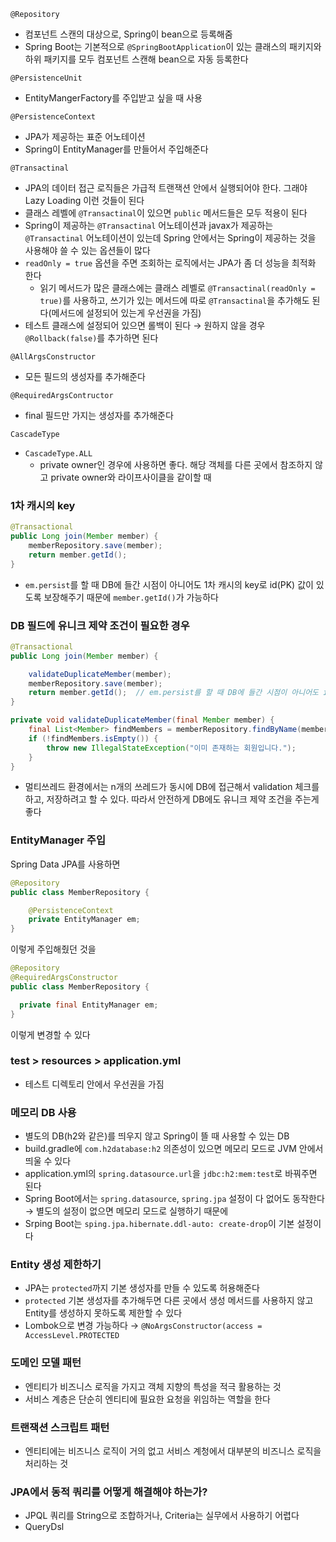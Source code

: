 
`@Repository`
- 컴포넌트 스캔의 대상으로, Spring이 bean으로 등록해줌
- Spring Boot는 기본적으로 `@SpringBootApplication`이 있는 클래스의 패키지와 하위 패키지를 모두 컴포넌트 스캔해 bean으로 자동 등록한다

`@PersistenceUnit`
- EntityMangerFactory를 주입받고 싶을 때 사용

`@PersistenceContext`
- JPA가 제공하는 표준 어노테이션
- Spring이 EntityManager를 만들어서 주입해준다

`@Transactinal`
- JPA의 데이터 접근 로직들은 가급적 트랜잭션 안에서 실행되어야 한다. 그래야 Lazy Loading 이런 것들이 된다
- 클래스 레벨에 `@Transactinal`이 있으면 `public` 메서드들은 모두 적용이 된다
- Spring이 제공하는 `@Transactinal` 어노테이션과 javax가 제공하는 `@Transactinal` 어노테이션이 있는데 Spring 안에서는 Spring이 제공하는 것을 사용해야 쓸 수 있는 옵션들이 많다
- `readOnly = true` 옵션을 주면 조회하는 로직에서는 JPA가 좀 더 성능을 최적화 한다
  - 읽기 메서드가 많은 클래스에는 클래스 레벨로 `@Transactinal(readOnly = true)`를 사용하고, 쓰기가 있는 메서드에 따로 `@Transactinal`을 추가해도 된다(메서드에 설정되어 있는게 우선권을 가짐)
- 테스트 클래스에 설정되어 있으면 롤백이 된다 → 원하지 않을 경우 `@Rollback(false)`를 추가하면 된다

`@AllArgsConstructor`
- 모든 필드의 생성자를 추가해준다

`@RequiredArgsContructor`
- final 필드만 가지는 생성자를 추가해준다

`CascadeType`
- `CascadeType.ALL`
  - private owner인 경우에 사용하면 좋다. 해당 객체를 다른 곳에서 참조하지 않고 private owner와 라이프사이클을 같이할 때

### 1차 캐시의 key
```java
@Transactional
public Long join(Member member) {
    memberRepository.save(member);
    return member.getId();
}
```
- `em.persist`를 할 때 DB에 들간 시점이 아니어도 1차 캐시의 key로 id(PK) 값이 있도록 보장해주기 때문에 `member.getId()`가 가능하다

### DB 필드에 유니크 제약 조건이 필요한 경우
```java
@Transactional
public Long join(Member member) {

    validateDuplicateMember(member);
    memberRepository.save(member);
    return member.getId();  // em.persist를 할 때 DB에 들간 시점이 아니어도 id(PK) 값이 있도록 보장해줌
}

private void validateDuplicateMember(final Member member) {
    final List<Member> findMembers = memberRepository.findByName(member.getName());
    if (!findMembers.isEmpty()) {
        throw new IllegalStateException("이미 존재하는 회원입니다.");
    }
}
```
- 멀티쓰레드 환경에서는 n개의 쓰레드가 동시에 DB에 접근해서 validation 체크를 하고, 저장하려고 할 수 있다. 따라서 안전하게 DB에도 유니크 제약 조건을 주는게 좋다

### EntityManager 주입
Spring Data JPA를 사용하면 
```java
@Repository
public class MemberRepository {

    @PersistenceContext
    private EntityManager em;
}
```
이렇게 주입해줬던 것을
```java
@Repository
@RequiredArgsConstructor
public class MemberRepository {

  private final EntityManager em;
}
```
이렇게 변경할 수 있다

### test > resources > application.yml
- 테스트 디렉토리 안에서 우선권을 가짐

### 메모리 DB 사용
- 별도의 DB(h2와 같은)를 띄우지 않고 Spring이 뜰 때 사용할 수 있는 DB
- build.gradle에 `com.h2database:h2` 의존성이 있으면 메모리 모드로 JVM 안에서 띄울 수 있다
- application.yml의 `spring.datasource.url`을 `jdbc:h2:mem:test`로 바꿔주면 된다
- Spring Boot에서는 `spring.datasource`, `spring.jpa` 설정이 다 없어도 동작한다 → 별도의 설정이 없으면 메모리 모드로 실행하기 때문에
- Srping Boot는 `sping.jpa.hibernate.ddl-auto: create-drop`이 기본 설정이다

### Entity 생성 제한하기
- JPA는 `protected`까지 기본 생성자를 만들 수 있도록 허용해준다
- `protected` 기본 생성자를 추가해두면 다른 곳에서 생성 메서드를 사용하지 않고 Entity를 생성하지 못하도록 제한할 수 있다
- Lombok으로 변경 가능하다 → `@NoArgsConstructor(access = AccessLevel.PROTECTED`

### 도메인 모델 패턴
- 엔티티가 비즈니스 로직을 가지고 객체 지향의 특성을 적극 활용하는 것
- 서비스 계층은 단순히 엔티티에 필요한 요청을 위임하는 역할을 한다

### 트랜잭션 스크립트 패턴
- 엔티티에는 비즈니스 로직이 거의 없고 서비스 계청에서 대부분의 비즈니스 로직을 처리하는 것

### JPA에서 동적 쿼리를 어떻게 해결해야 하는가?
- JPQL 쿼리를 String으로 조합하거나, Criteria는 실무에서 사용하기 어렵다
- QueryDsl